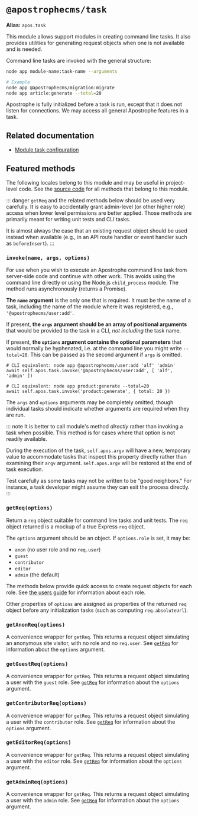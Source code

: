 # `@apostrophecms/task`

**Alias:** `apos.task`

This module allows support modules in creating command line tasks. It also provides utilities for generating request objects when one is not available and is needed.

Command line tasks are invoked with the general structure:

```bash
node app module-name:task-name --arguments

# Example
node app @apostrophecms/migration:migrate
node app article:generate --total=20
```

Apostrophe is fully initialized before a task is run, except that it does not listen for connections. We may access all general Apostrophe features in a task.

## Related documentation

- [Module task configuration](/reference/module-api/module-overview.md#tasks-self)

## Featured methods

The following locales belong to this module and may be useful in project-level code. See the [source code](https://github.com/apostrophecms/apostrophe/blob/main/modules/%40apostrophecms/task/index.js) for all methods that belong to this module.
<!-- Some are used within the module and would just create noise here. -->

::: danger
`getReq` and the related methods below should be used very carefully. It is easy to accidentally grant admin-level (or other higher role) access when lower level permissions are better applied. Those methods are primarily meant for writing unit tests and CLI tasks.

It is almost always the case that an existing request object should be used instead when available (e.g., in an API route handler or event handler such as `beforeInsert`).
:::

### `invoke(name, args, options)`

For use when you wish to execute an Apostrophe command line task from server-side code and continue with other work. This avoids using the command line directly or using the Node.js `child_process` module. The method runs asynchronously (returns a Promise).

**The `name` argument** is the only one that is required. It must be the name of a task, including the name of the module where it was registered, e.g., `'@apostrophecms/user:add'`.

If present, **the `args` argument should be an array of positional arguments** that would be provided to the task in a CLI, *not including* the task name.

If present, **the `options` argument contains the optional parameters** that would normally be hyphenated, i.e. at the command line you might write `--total=20`. This can be passed as the second argument if `args` is omitted.

```
# CLI equivalent: node app @apostrophecms/user:add 'alf' 'admin'
await self.apos.task.invoke('@apostrophecms/user:add', [ 'alf', 'admin' ])

# CLI equivalent: node app product:generate --total=20
await self.apos.task.invoke('product:generate', { total: 20 })
```

The `args` and `options` arguments may be completely omitted, though individual tasks should indicate whether arguments are required when they are run.

::: note
It is better to call module's method *directly* rather than invoking a task when possible. This method is for cases where that option is not readily available.

During the execution of the task, `self.apos.argv` will have a new, temporary value to accommodate tasks that inspect this property directly rather than examining their `argv` argument. `self.apos.argv` will be restored at the end of task execution.

Test carefully as some tasks may not be written to be "good neighbors." For instance, a task developer might assume they can exit the process directly.
:::


### `getReq(options)`

Return a `req` object suitable for command line tasks and unit tests. The `req` object returned is a mockup of a true Express `req` object.

The `options` argument should be an object. If `options.role` is set, it may be:
- `anon` (no user role and no `req.user`)
- `guest`
- `contributor`
- `editor`
- `admin` (the default)

The methods below provide quick access to create request objects for each role. See [the users guide](/guide/users.md#user-roles) for information about each role.

Other properties of `options` are assigned as properties of the returned `req` object before any initialization tasks (such as computing `req.absoluteUrl`).

### `getAnonReq(options)`

A convenience wrapper for `getReq`. This returns a request object simulating an anonymous site visitor, with no role and no `req.user`. See [`getReq`](#getreq-options) for information about the `options` argument.

### `getGuestReq(options)`

A convenience wrapper for `getReq`. This returns a request object simulating a user with the `guest` role. See [`getReq`](#getreq-options) for information about the `options` argument.

### `getContributorReq(options)`

A convenience wrapper for `getReq`. This returns a request object simulating a user with the `contributor` role. See [`getReq`](#getreq-options) for information about the `options` argument.

### `getEditorReq(options)`

A convenience wrapper for `getReq`. This returns a request object simulating a user with the `editor` role. See [`getReq`](#getreq-options) for information about the `options` argument.

### `getAdminReq(options)`

A convenience wrapper for `getReq`. This returns a request object simulating a user with the `admin` role. See [`getReq`](#getreq-options) for information about the `options` argument.


